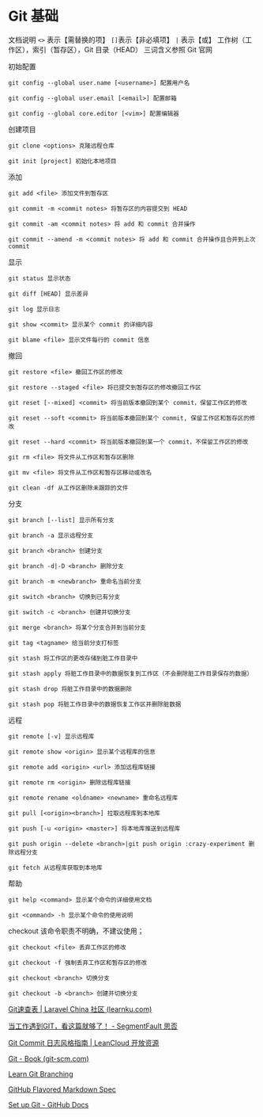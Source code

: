# Git 基础

文档说明
`<>` 表示【需替换的项】
`[]`表示【非必填项】
`|` 表示【或】
工作树（工作区），索引（暂存区），Git 目录（HEAD） 三词含义参照 Git 官网

初始配置
```shell
git config --global user.name [<username>] 配置用户名

git config --global user.email [<email>] 配置邮箱

git config --global core.editor [<vim>] 配置编辑器
```

创建项目
```shell
git clone <options> 克隆远程仓库

git init [project] 初始化本地项目

```

添加
```shell
git add <file> 添加文件到暂存区

git commit -m <commit notes> 将暂存区的内容提交到 HEAD

git commit -am <commit notes> 将 add 和 commit 合并操作

git commit --amend -m <commit notes> 将 add 和 commit 合并操作且合并到上次 commit

```

显示
```shell
git status 显示状态

git diff [HEAD] 显示差异

git log 显示日志

git show <commit> 显示某个 commit 的详细内容

git blame <file> 显示文件每行的 commit 信息
```

撤回
```shell
git restore <file> 撤回工作区的修改

git restore --staged <file> 将已提交到暂存区的修改撤回工作区

git reset [--mixed] <commit> 将当前版本撤回到某个 commit，保留工作区的修改

git reset --soft <commit> 将当前版本撤回到某个 commit, 保留工作区和暂存区的修改

git reset --hard <commit> 将当前版本撤回到某一个 commit，不保留工作区的修改

git rm <file> 将文件从工作区和暂存区删除

git mv <file> 将文件从工作区和暂存区移动或改名

git clean -df 从工作区删除未跟踪的文件
```

分支
```shell
git branch [--list] 显示所有分支

git branch -a 显示远程分支

git branch <branch> 创建分支

git branch -d|-D <branch> 删除分支

git branch -m <newbranch> 重命名当前分支

git switch <branch> 切换到已有分支

git switch -c <branch> 创建并切换分支

git merge <branch> 将某个分支合并到当前分支

git tag <tagname> 给当前分支打标签

git stash 将工作区的更改存储到脏工作目录中

git stash apply 将脏工作目录中的数据恢复到工作区（不会删除脏工作目录保存的数据）

git stash drop 将脏工作目录中的数据删除

git stash pop 将脏工作目录中的数据恢复工作区并删除脏数据
```

远程
```shell
git remote [-v] 显示远程库

git remote show <origin> 显示某个远程库的信息

git remote add <origin> <url> 添加远程库链接

git remote rm <origin> 删除远程库链接

git remote rename <oldname> <newname> 重命名远程库

git pull [<origin><branch>] 拉取远程库到本地库

git push [-u <origin> <master>] 将本地库推送到远程库

git push origin --delete <branch>|git push origin :crazy-experiment 删除远程分支

git fetch 从远程库获取到本地库

```

帮助
```shell
git help <command> 显示某个命令的详细使用文档

git <command> -h 显示某个命令的使用说明
```

checkout
该命令职责不明确，不建议使用；

```shell
git checkout <file> 丢弃工作区的修改

git checkout -f 强制丢弃工作区和暂存区的修改

git checkout <branch> 切换分支

git checkout -b <branch> 创建并切换分支
```


[Git速查表 | Laravel China 社区 (learnku.com)](https://learnku.com/articles/68324)


[当工作遇到GIT，看这篇就够了！ - SegmentFault 思否](https://segmentfault.com/a/1190000040450097)

[Git Commit 日志风格指南 | LeanCloud 开放资源](https://open.leancloud.cn/git-commit-message/)

[Git - Book (git-scm.com)](http://git-scm.com/book/zh/v2)

[Learn Git Branching](https://learngitbranching.js.org/?locale=zh_CN)

[GitHub Flavored Markdown Spec](https://github.github.com/gfm/)

[Set up Git - GitHub Docs](https://docs.github.com/en/get-started/quickstart/set-up-git)